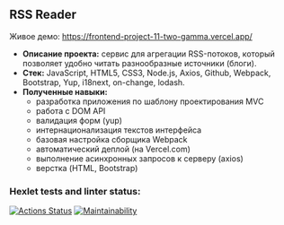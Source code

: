 ## RSS Reader
Живое демо: https://frontend-project-11-two-gamma.vercel.app/

- **Описание проекта:** сервис для агрегации RSS-потоков, который позволяет удобно читать разнообразные источники (блоги).
- **Стек:** JavaScript, HTML5, CSS3, Node.js, Axios, Github, Webpack, Bootstrap, Yup, i18next, on-change, lodash.
- **Полученные навыки:**
  - разработка приложения по шаблону проектирования MVC
  - работа с DOM API
  - валидация форм (yup)
  - интернационализация текстов интерфейса
  - базовая настройка сборщика Webpack
  - автоматический деплой (на Vercel.com)
  - выполнение асинхронных запросов к серверу (axios)
  - верстка (HTML, Bootstrap)


### Hexlet tests and linter status:
[![Actions Status](https://github.com/polinagv/frontend-project-11/actions/workflows/hexlet-check.yml/badge.svg)](https://github.com/polinagv/frontend-project-11/actions) [![Maintainability](https://api.codeclimate.com/v1/badges/0ede5f217055d1a1faa4/maintainability)](https://codeclimate.com/github/polinagv/frontend-project-lvl1/maintainability)
